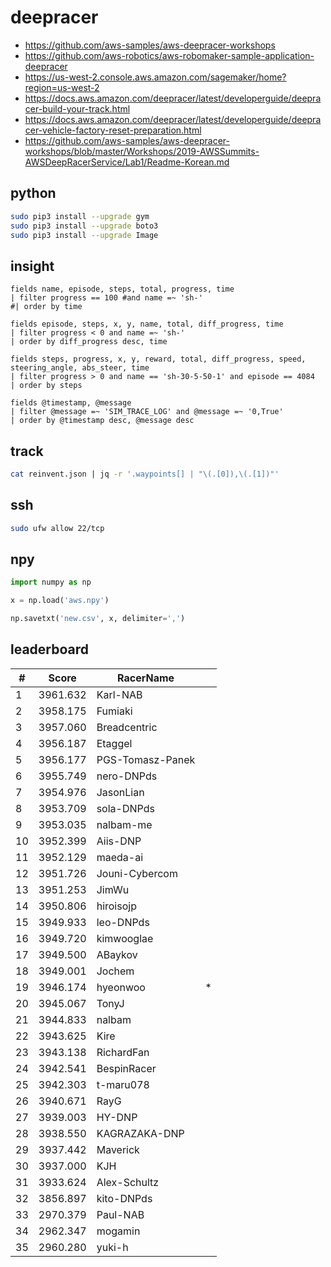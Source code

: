 # deepracer

* <https://github.com/aws-samples/aws-deepracer-workshops>
* <https://github.com/aws-robotics/aws-robomaker-sample-application-deepracer>
* <https://us-west-2.console.aws.amazon.com/sagemaker/home?region=us-west-2>
* <https://docs.aws.amazon.com/deepracer/latest/developerguide/deepracer-build-your-track.html>
* <https://docs.aws.amazon.com/deepracer/latest/developerguide/deepracer-vehicle-factory-reset-preparation.html>
* <https://github.com/aws-samples/aws-deepracer-workshops/blob/master/Workshops/2019-AWSSummits-AWSDeepRacerService/Lab1/Readme-Korean.md>

## python

```bash
sudo pip3 install --upgrade gym
sudo pip3 install --upgrade boto3
sudo pip3 install --upgrade Image
```

## insight

```
fields name, episode, steps, total, progress, time
| filter progress == 100 #and name =~ 'sh-'
#| order by time

fields episode, steps, x, y, name, total, diff_progress, time
| filter progress < 0 and name =~ 'sh-'
| order by diff_progress desc, time

fields steps, progress, x, y, reward, total, diff_progress, speed, steering_angle, abs_steer, time
| filter progress > 0 and name == 'sh-30-5-50-1' and episode == 4084
| order by steps

fields @timestamp, @message
| filter @message =~ 'SIM_TRACE_LOG' and @message =~ '0,True'
| order by @timestamp desc, @message desc
```

## track

```bash
cat reinvent.json | jq -r '.waypoints[] | "\(.[0]),\(.[1])"'
```

## ssh

```bash
sudo ufw allow 22/tcp
```

## npy

```python
import numpy as np

x = np.load('aws.npy')

np.savetxt('new.csv', x, delimiter=',')
```

## leaderboard

<!-- leaderboard -->
| # | Score | RacerName |   |
| - | ----- | --------- | - |
| 1 | 3961.632 | Karl-NAB | |
| 2 | 3958.175 | Fumiaki | |
| 3 | 3957.060 | Breadcentric | |
| 4 | 3956.187 | Etaggel | |
| 5 | 3956.177 | PGS-Tomasz-Panek | |
| 6 | 3955.749 | nero-DNPds | |
| 7 | 3954.976 | JasonLian | |
| 8 | 3953.709 | sola-DNPds | |
| 9 | 3953.035 | nalbam-me | |
| 10 | 3952.399 | Aiis-DNP | |
| 11 | 3952.129 | maeda-ai | |
| 12 | 3951.726 | Jouni-Cybercom | |
| 13 | 3951.253 | JimWu | |
| 14 | 3950.806 | hiroisojp | |
| 15 | 3949.933 | leo-DNPds | |
| 16 | 3949.720 | kimwooglae | |
| 17 | 3949.500 | ABaykov | |
| 18 | 3949.001 | Jochem | |
| 19 | 3946.174 | hyeonwoo | * |
| 20 | 3945.067 | TonyJ | |
| 21 | 3944.833 | nalbam | |
| 22 | 3943.625 | Kire | |
| 23 | 3943.138 | RichardFan | |
| 24 | 3942.541 | BespinRacer | |
| 25 | 3942.303 | t-maru078 | |
| 26 | 3940.671 | RayG | |
| 27 | 3939.003 | HY-DNP | |
| 28 | 3938.550 | KAGRAZAKA-DNP | |
| 29 | 3937.442 | Maverick | |
| 30 | 3937.000 | KJH | |
| 31 | 3933.624 | Alex-Schultz | |
| 32 | 3856.897 | kito-DNPds | |
| 33 | 2970.379 | Paul-NAB | |
| 34 | 2962.347 | mogamin | |
| 35 | 2960.280 | yuki-h | |
